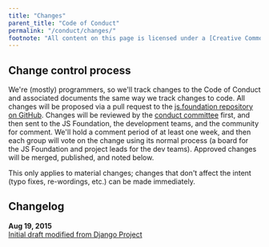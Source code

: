 ```yaml
---
title: "Changes"
parent_title: "Code of Conduct"
permalink: "/conduct/changes/"
footnote: "All content on this page is licensed under a [Creative Commons Attribution](https://creativecommons.org/licenses/by/3.0/) license. ![Creative Commons Attribution 3.0](https://licensebuttons.net/l/by/3.0/88x31.png)"
---
```


## Change control process

We're (mostly) programmers, so we'll track changes to the Code of Conduct and associated documents the same way we track changes to code. All changes will be proposed via a pull request to the [js.foundation repository on GitHub][]. Changes will be reviewed by the [conduct committee][] first, and then sent to the JS Foundation, the development teams, and the community for comment. We'll hold a comment period of at least one week, and then each group will vote on the change using its normal process (a board for the JS Foundation and project leads for the dev teams). Approved changes will be merged, published, and noted below.

This only applies to material changes; changes that don't affect the intent (typo fixes, re-wordings, etc.) can be made immediately.

## Changelog

**Aug 19, 2015**<br>
[Initial draft modified from Django Project](https://github.com/jquery-foundation/jquery.org/pull/105)

[js.foundation repository on GitHub]: https://github.com/jsfoundation/js.foundation
[conduct committee]: {{site.url}}/conduct/committee/
